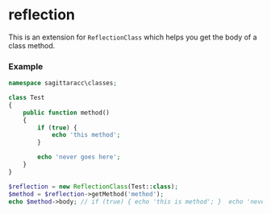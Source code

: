 # reflection

This is an extension for `ReflectionClass` which helps you get the body of a class method.

### Example

```php
namespace sagittaracc\classes;

class Test
{
    public function method()
    {
        if (true) {
            echo 'this method';
        }

        echo 'never goes here';
    }
}
```

```php
$reflection = new ReflectionClass(Test::class);
$method = $reflection->getMethod('method');
echo $method->body; // if (true) { echo 'this is method'; }  echo 'never goes here';
```
